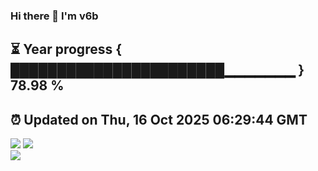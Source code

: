 ### Hi there 👋  I'm v6b  
⏳ Year progress { ███████████████████████▁▁▁▁▁▁▁ } 78.98 %
---
⏰ Updated on Thu, 16 Oct 2025 06:29:44 GMT
---
![](https://github-readme-stats.vercel.app/api?username=v6b&bg_color=30,e96443,904e95&title_color=fff&text_color=fff&layout=compact)
![](https://github-readme-stats.vercel.app/api/top-langs/?username=v6b&layout=compact&bg_color=30,e96443,904e95&title_color=fff&text_color=fff)  
![](https://gcore.jsdelivr.net/gh/v6b/v6b@main/assets/github-contribution-grid-snake.svg)

